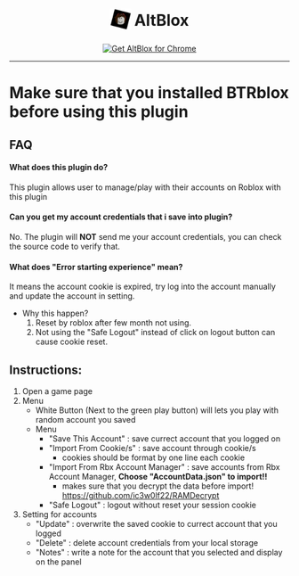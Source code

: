 <h1 align="center">
    <sub>
        <img  src="https://github.com/Kelvinouo/AltBlox/blob/master/images/icon48.png?raw=true" height="38" width="38">
    </sub>
    AltBlox
</h1>

<p align="center">
<a href="https://chrome.google.com/webstore/detail/altblox/ebbdlahojlpeinplalcmpghhemodkkof"><img src="https://user-images.githubusercontent.com/585534/107280622-91a8ea80-6a26-11eb-8d07-77c548b28665.png" alt="Get AltBlox for Chrome"></a>
</p>

---

# **Make sure that you installed BTRblox before using this plugin**

## FAQ

#### What does this plugin do?

This plugin allows user to manage/play with their accounts on Roblox with this plugin

#### Can you get my account credentials that i save into plugin?

No. The plugin will **NOT** send me your account credentials, you can check the source code to verify that.

#### What does "Error starting experience" mean?

It means the account cookie is expired, try log into the account manually and update the account in setting.
 * Why this happen?
    1. Reset by roblox after few month not using.
    2. Not using the "Safe Logout" instead of click on logout button can cause cookie reset.

## Instructions:
1. Open a game page
2. Menu
    - White Button (Next to the green play button) will lets you play with random account you saved
    - Menu
        - "Save This Account" : save currect account that you logged on
        - "Import From Cookie/s" : save account through cookie/s
            - cookies should be format by one line each cookie
        - "Import From Rbx Account Manager" : save accounts from Rbx Account Manager, **Choose "AccountData.json" to import!!**
            - makes sure that you decrypt the data before import! https://github.com/ic3w0lf22/RAMDecrypt
        - "Safe Logout" : logout without reset your session cookie
3. Setting for accounts
    - "Update" : overwrite the saved cookie to currect account that you logged
    - "Delete" : delete account credentials from your local storage
    - "Notes" : write a note for the account that you selected and display on the panel
